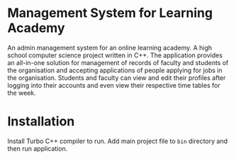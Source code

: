 # Management System for Learning Academy
 An admin management system for an online learning academy. A high school computer science project written in C++. 
 The application provides an all-in-one solution for management of records of faculty and students of the organisation and accepting applications of people applying for jobs in    the organisation.
 Students and faculty can view and edit their profiles after logging into their accounts and even view their respective time tables for the week.

# Installation
Install Turbo C++ compiler to run. Add main project file to `bin` directory and then run application.

